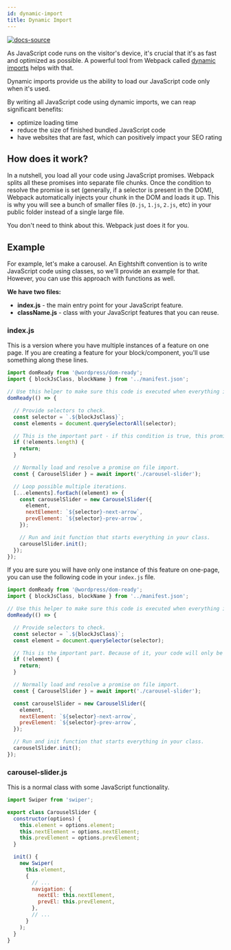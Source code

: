 ```yaml
---
id: dynamic-import
title: Dynamic Import
---
```


[![docs-source](https://img.shields.io/badge/source-eightshift--frontend--libs-yellow?style=for-the-badge&logo=javascript&labelColor=2a2a2a)](https://github.com/infinum/eightshift-frontend-libs)

As JavaScript code runs on the visitor's device, it's crucial that it's as fast and optimized as possible. A powerful tool from Webpack called [dynamic imports](https://webpack.js.org/guides/code-splitting/#dynamic-imports) helps with that.

Dynamic imports provide us the ability to load our JavaScript code only when it's used. 

By writing all JavaScript code using dynamic imports, we can reap significant benefits:
* optimize loading time
* reduce the size of finished bundled JavaScript code
* have websites that are fast, which can positively impact your SEO rating

## How does it work?

In a nutshell, you load all your code using JavaScript promises. Webpack splits all these promises into separate file chunks. Once the condition to resolve the promise is set (generally, if a selector is present in the DOM), Webpack automatically injects your chunk in the DOM and loads it up. This is why you will see a bunch of smaller files (`0.js`, `1.js`, `2.js`, etc) in your public folder instead of a single large file.

You don't need to think about this. Webpack just does it for you.

## Example

For example, let's make a carousel. An Eightshift convention is to write JavaScript code using classes, so we'll provide an example for that. However, you can use this approach with functions as well.

**We have two files:**
* **index.js** - the main entry point for your JavaScript feature.
* **className.js** - class with your JavaScript features that you can reuse.


### index.js

This is a version where you have multiple instances of a feature on one page. If you are creating a feature for your block/component, you'll use something along these lines.

```js
import domReady from '@wordpress/dom-ready';
import { blockJsClass, blockName } from '../manifest.json';

// Use this helper to make sure this code is executed when everything in DOM is set.
domReady(() => {

  // Provide selectors to check.
  const selector = `.${blockJsClass}`;
  const elements = document.querySelectorAll(selector);

  // This is the important part - if this condition is true, this promise will resolve and your chunk will be loaded in the DOM.
  if (!elements.length) {
    return;
  }

  // Normally load and resolve a promise on file import.
  const { CarouselSlider } = await import('./carousel-slider');

  // Loop possible multiple iterations.
  [...elements].forEach((element) => {
    const carouselSlider = new CarouselSlider({
      element,
      nextElement: `${selector}-next-arrow`,
      prevElement: `${selector}-prev-arrow`,
    });

    // Run and init function that starts everything in your class.
    carouselSlider.init();
  });
});
```

If you are sure you will have only one instance of this feature on one-page, you can use the following code in your `index.js` file.

```js
import domReady from '@wordpress/dom-ready';
import { blockJsClass, blockName } from '../manifest.json';

// Use this helper to make sure this code is executed when everything in DOM is set.
domReady(() => {

  // Provide selectors to check.
  const selector = `.${blockJsClass}`;
  const element = document.querySelector(selector);

  // This is the important part. Because of it, your code will only be imported when there's an element on the page that uses it.
  if (!element) {
    return;
  }

  // Normally load and resolve a promise on file import.
  const { CarouselSlider } = await import('./carousel-slider');

  const carouselSlider = new CarouselSlider({
    element,
    nextElement: `${selector}-next-arrow`,
    prevElement: `${selector}-prev-arrow`,
  });

  // Run and init function that starts everything in your class.
  carouselSlider.init();
});
```

### carousel-slider.js

This is a normal class with some JavaScript functionality.

```js
import Swiper from 'swiper';

export class CarouselSlider {
  constructor(options) {
    this.element = options.element;
    this.nextElement = options.nextElement;
    this.prevElement = options.prevElement;
  }

  init() {
    new Swiper(
      this.element,
      {
        // ...
        navigation: {
          nextEl: this.nextElement,
          prevEl: this.prevElement,
        },
        // ...
      }
    );
  }
}
```
